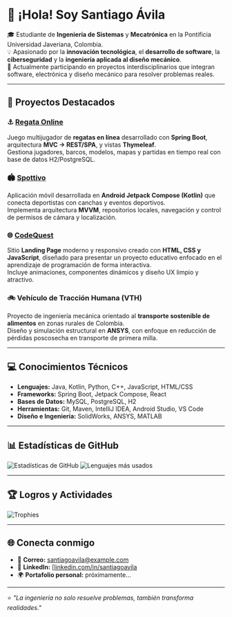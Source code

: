 # 👋 ¡Hola! Soy Santiago Ávila

🎓 Estudiante de **Ingeniería de Sistemas** y **Mecatrónica** en la Pontificia Universidad Javeriana, Colombia.  
💡 Apasionado por la **innovación tecnológica**, el **desarrollo de software**, la **ciberseguridad** y la **ingeniería aplicada al diseño mecánico**.  
🚀 Actualmente participando en proyectos interdisciplinarios que integran software, electrónica y diseño mecánico para resolver problemas reales.

---

## 🧩 Proyectos Destacados

### ⚓ [Regata Online](https://github.com/SantiAvilal13/RegataOnline)
Juego multijugador de **regatas en línea** desarrollado con **Spring Boot**, arquitectura **MVC → REST/SPA**, y vistas **Thymeleaf**.  
Gestiona jugadores, barcos, modelos, mapas y partidas en tiempo real con base de datos H2/PostgreSQL.

### 🏟️ [Spottivo](https://github.com/SantiAvilal13/Spottivo)
Aplicación móvil desarrollada en **Android Jetpack Compose (Kotlin)** que conecta deportistas con canchas y eventos deportivos.  
Implementa arquitectura **MVVM**, repositorios locales, navegación y control de permisos de cámara y localización.

### 🌐 [CodeQuest](https://github.com/SantiAvilal13/CodeQuest)
Sitio **Landing Page** moderno y responsivo creado con **HTML, CSS y JavaScript**, diseñado para presentar un proyecto educativo enfocado en el aprendizaje de programación de forma interactiva.  
Incluye animaciones, componentes dinámicos y diseño UX limpio y atractivo.

### 🚲 Vehículo de Tracción Humana (VTH)
Proyecto de ingeniería mecánica orientado al **transporte sostenible de alimentos** en zonas rurales de Colombia.  
Diseño y simulación estructural en **ANSYS**, con enfoque en reducción de pérdidas poscosecha en transporte de primera milla.

---

## 💻 Conocimientos Técnicos

- **Lenguajes:** Java, Kotlin, Python, C++, JavaScript, HTML/CSS  
- **Frameworks:** Spring Boot, Jetpack Compose, React  
- **Bases de Datos:** MySQL, PostgreSQL, H2  
- **Herramientas:** Git, Maven, IntelliJ IDEA, Android Studio, VS Code  
- **Diseño e Ingeniería:** SolidWorks, ANSYS, MATLAB  

---

## 📊 Estadísticas de GitHub

![Estadísticas de GitHub](https://github-readme-stats.vercel.app/api?username=SantiAvilal13&show_icons=true&theme=tokyonight)
![Lenguajes más usados](https://github-readme-stats.vercel.app/api/top-langs/?username=SantiAvilal13&layout=compact&theme=tokyonight)

---

## 🏆 Logros y Actividades
![Trophies](https://github-profile-trophy.vercel.app/?username=SantiAvilal13&theme=onedark&margin-w=10&margin-h=10)

---

## 🌐 Conecta conmigo
- 📧 **Correo:** [santiagoavila@example.com](santiagoavila@javeriana.edu.co)
- 💼 **LinkedIn:** [[linkedin.com/in/santiagoavila](https://linkedin.com/in/santiagoavila](https://www.linkedin.com/in/santiago-avila-09971037a/))
- 🌍 **Portafolio personal:** próximamente...

---

⭐ *"La ingeniería no solo resuelve problemas, también transforma realidades."*

